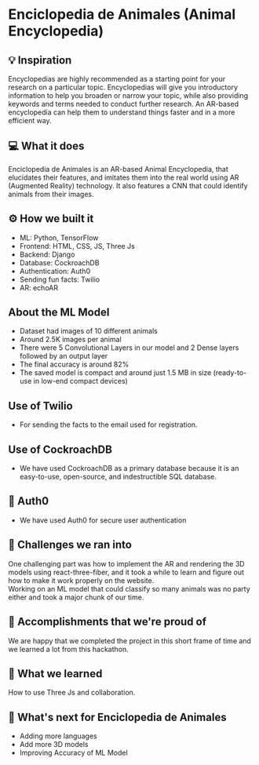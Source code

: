 # Enciclopedia de Animales (Animal Encyclopedia) 

## 💡 Inspiration
Encyclopedias are highly recommended as a starting point for your research on a particular topic. Encyclopedias will give you introductory information to help you broaden or narrow your topic, while also providing keywords and terms needed to conduct further research. An AR-based encyclopedia can help them to understand things faster and in a more efficient way.

## 💻 What it does
Enciclopedia de Animales is an AR-based Animal Encyclopedia, that elucidates their features, and imitates them into the real world using AR (Augmented Reality) technology. It also features a CNN that could identify animals from their images.

## ⚙️ How we built it
- ML: Python, TensorFlow
- Frontend: HTML, CSS, JS, Three Js
- Backend: Django
- Database: CockroachDB
- Authentication: Auth0
- Sending fun facts: Twilio
- AR: echoAR

## About the ML Model
- Dataset had images of 10 different animals
- Around 2.5K images per animal
- There were 5 Convolutional Layers in our model and 2 Dense layers followed by an output layer
- The final accuracy is around 82%
- The saved model is compact and around just 1.5 MB in size (ready-to-use in low-end compact devices)

## Use of Twilio

- For sending the facts to the email used for registration.

## Use of CockroachDB

- We have used CockroachDB as a primary database because it is an easy-to-use, open-source, and indestructible SQL database.

## 🔑 Auth0

- We have used Auth0 for secure user authentication

## 🧠 Challenges we ran into

One challenging part was how to implement the AR and rendering the 3D models using react-three-fiber, and it took a while to learn and figure out how to make it work properly on the website. <br>
Working on an ML model that could classify so many animals was no party either and took a major chunk of our time.

## 🏅 Accomplishments that we're proud of

We are happy that we completed the project in this short frame of time and we learned a lot from this hackathon.

## 📖 What we learned

How to use Three Js and collaboration.

## 🚀 What's next for Enciclopedia de Animales

- Adding more languages
- Add more 3D models
- Improving Accuracy of ML Model
